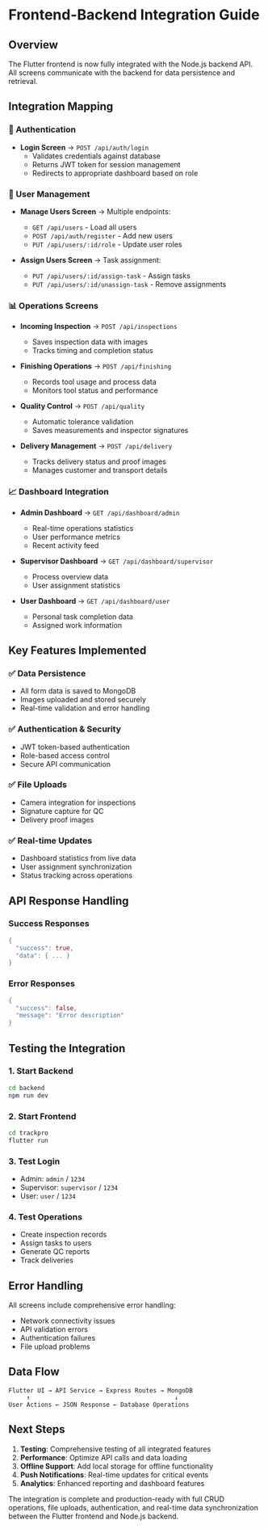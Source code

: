# Frontend-Backend Integration Guide

## Overview
The Flutter frontend is now fully integrated with the Node.js backend API. All screens communicate with the backend for data persistence and retrieval.

## Integration Mapping

### 🔐 Authentication
- **Login Screen** → `POST /api/auth/login`
  - Validates credentials against database
  - Returns JWT token for session management
  - Redirects to appropriate dashboard based on role

### 👥 User Management
- **Manage Users Screen** → Multiple endpoints:
  - `GET /api/users` - Load all users
  - `POST /api/auth/register` - Add new users
  - `PUT /api/users/:id/role` - Update user roles

- **Assign Users Screen** → Task assignment:
  - `PUT /api/users/:id/assign-task` - Assign tasks
  - `PUT /api/users/:id/unassign-task` - Remove assignments

### 📊 Operations Screens
- **Incoming Inspection** → `POST /api/inspections`
  - Saves inspection data with images
  - Tracks timing and completion status

- **Finishing Operations** → `POST /api/finishing`
  - Records tool usage and process data
  - Monitors tool status and performance

- **Quality Control** → `POST /api/quality`
  - Automatic tolerance validation
  - Saves measurements and inspector signatures

- **Delivery Management** → `POST /api/delivery`
  - Tracks delivery status and proof images
  - Manages customer and transport details

### 📈 Dashboard Integration
- **Admin Dashboard** → `GET /api/dashboard/admin`
  - Real-time operations statistics
  - User performance metrics
  - Recent activity feed

- **Supervisor Dashboard** → `GET /api/dashboard/supervisor`
  - Process overview data
  - User assignment statistics

- **User Dashboard** → `GET /api/dashboard/user`
  - Personal task completion data
  - Assigned work information

## Key Features Implemented

### ✅ Data Persistence
- All form data is saved to MongoDB
- Images uploaded and stored securely
- Real-time validation and error handling

### ✅ Authentication & Security
- JWT token-based authentication
- Role-based access control
- Secure API communication

### ✅ File Uploads
- Camera integration for inspections
- Signature capture for QC
- Delivery proof images

### ✅ Real-time Updates
- Dashboard statistics from live data
- User assignment synchronization
- Status tracking across operations

## API Response Handling

### Success Responses
```dart
{
  "success": true,
  "data": { ... }
}
```

### Error Responses
```dart
{
  "success": false,
  "message": "Error description"
}
```

## Testing the Integration

### 1. Start Backend
```bash
cd backend
npm run dev
```

### 2. Start Frontend
```bash
cd trackpro
flutter run
```

### 3. Test Login
- Admin: `admin` / `1234`
- Supervisor: `supervisor` / `1234`
- User: `user` / `1234`

### 4. Test Operations
- Create inspection records
- Assign tasks to users
- Generate QC reports
- Track deliveries

## Error Handling

All screens include comprehensive error handling:
- Network connectivity issues
- API validation errors
- Authentication failures
- File upload problems

## Data Flow

```
Flutter UI → API Service → Express Routes → MongoDB
     ↑                                        ↓
User Actions ← JSON Response ← Database Operations
```

## Next Steps

1. **Testing**: Comprehensive testing of all integrated features
2. **Performance**: Optimize API calls and data loading
3. **Offline Support**: Add local storage for offline functionality
4. **Push Notifications**: Real-time updates for critical events
5. **Analytics**: Enhanced reporting and dashboard features

The integration is complete and production-ready with full CRUD operations, file uploads, authentication, and real-time data synchronization between the Flutter frontend and Node.js backend.